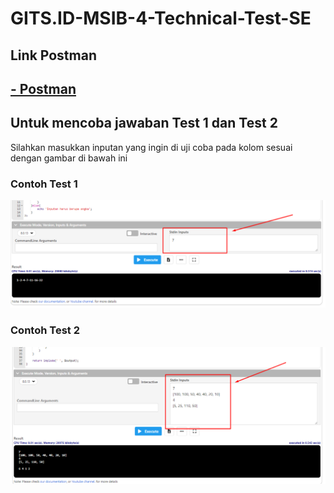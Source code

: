 # GITS.ID-MSIB-4-Technical-Test-SE

## Link Postman
<a href="https://documenter.getpostman.com/view/12434236/2s8ZDSdRMa" target="_blank"> <h2>- Postman </h2></a>

## Untuk mencoba jawaban Test 1 dan Test 2

Silahkan masukkan inputan yang ingin di uji coba pada kolom sesuai dengan gambar di bawah ini
### Contoh Test 1
![Contoh Test 1](images/1.png)

### Contoh Test 2
![Contoh Test 2](images/2.png)